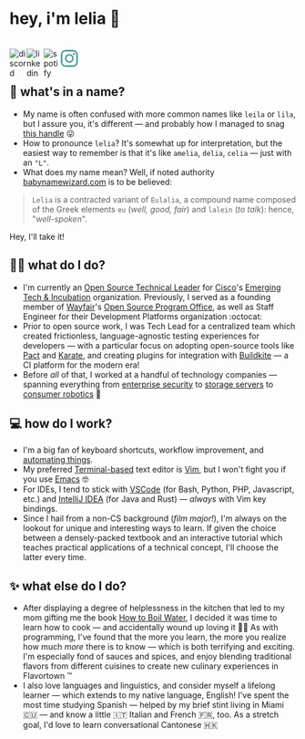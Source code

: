 # hey, i'm lelia 🍍

<!-- markdownlint-disable MD033 -->
<br />

<a href="https://discord.gg/A3Rx4cNC">
  <img align="left" alt="discord" width="30px" src="https://raw.githubusercontent.com/lelia/peterthehan/master/assets/discord.svg" />
</a>
<a href="https://www.linkedin.com/in/le1ia/">
  <img align="left" alt="linkedin" width="30px" src="https://raw.githubusercontent.com/lelia/peterthehan/master/assets/linkedin.svg" />
</a>
<a href="https://open.spotify.com/user/bluenowhere?si=RIwlItGKSh6IkQkYCKfYyQ">
  <img align="left" alt="spotify" width="30px" src="https://raw.githubusercontent.com/lelia/peterthehan/master/assets/spotify.svg" />
</a>
<a href="https://www.instagram.com/le1ia">
  <img align="left" alt="instagram" width="30px" src="https://raw.githubusercontent.com/lelia/peterthehan/master/assets/instagram.svg" />
</a>

<br />
<br />

## 🤔 what's in a name?

- My name is often confused with more common names like `leila` or `lila`, but I assure you, it's different — and probably how I managed to snag [this handle](https://github.com/lelia) 😛
- How to pronounce `lelia`? It's somewhat up for interpretation, but the easiest way to remember is that it's like `amelia`, `delia`, `celia` — just with an `"L"`.
- What does my name mean? Well, if noted authority [babynamewizard.com](https://www.babynamewizard.com/baby-name/girl/lelia) is to be believed:

> `Lelia` is a contracted variant of `Eulalia`, a compound name composed of the Greek elements `eu` (_well, good, fair_) and `lalein` (_to talk_): hence, "_well-spoken_".

Hey, I'll take it!

## 👩‍💻 what do I do?

- I'm currently an [Open Source Technical Leader](https://www.linkedin.com/in/le1ia) for [Cisco](https://www.cisco.com)'s [Emerging Tech & Incubation](https://opensource.cisco.com) organization. Previously, I served as a founding member of [Wayfair](https://www.wayfair.com)'s [Open Source Program Office](https://wayfair.github.io), as well as Staff Engineer for their Development Platforms organization :octocat:
- Prior to open source work, I was Tech Lead for a centralized team which created frictionless, language-agnostic testing experiences for developers — with a particular focus on adopting open-source tools like [Pact](https://github.com/pact-foundation) and [Karate](https://github.com/intuit/karate), and creating plugins for integration with [Buildkite](https://github.com/buildkite) — a CI platform for the modern era!
- Before _all_ of that, I worked at a handful of technology companies — spanning everything from [enterprise security](https://www.sophos.com/) to [storage servers](https://editshare.com/) to [consumer robotics](http://jibo.com/) 🤖

## 💻 how do I work?

- I'm a big fan of keyboard shortcuts, workflow improvement, and [automating things](https://github.com/lelia/easy-mac).
- My preferred [Terminal-based](https://iterm2.com/) text editor is [Vim](https://www.vim.org/), but I won't fight you if you use [Emacs](https://www.gnu.org/software/emacs/) 🤓
- For IDEs, I tend to stick with [VSCode](https://github.com/microsoft/vscode) (for Bash, Python, PHP, Javascript, etc.) and [IntelliJ IDEA](https://www.jetbrains.com/idea/) (for Java and Rust) — _always_ with Vim key bindings.
- Since I hail from a non-CS background (_film major!_), I'm always on the lookout for unique and interesting ways to learn. If given the choice between a densely-packed textbook and an interactive tutorial which teaches practical applications of a technical concept, I'll choose the latter every time.

## ✨ what else do I do?

- After displaying a degree of helplessness in the kitchen that led to my mom gifting me the book [How to Boil Water](https://www.amazon.com/Boil-Water-Food-Network-Kitchens/dp/0696226863), I decided it was time to learn how to cook — and accidentally wound up loving it 👩‍🍳 As with programming, I've found that the more you learn, the more you realize how much _more_ there is to know — which is both terrifying and exciting. I'm especially fond of sauces and spices, and enjoy blending traditional flavors from different cuisines to create new culinary experiences in Flavortown ™️
- I also love languages and linguistics, and consider myself a lifelong learner — which extends to my native language, English! I've spent the most time studying Spanish — helped by my brief stint living in Miami 🇨🇺 — and know a little 🇮🇹 Italian and French 🇫🇷, too. As a stretch goal, I'd love to learn conversational Cantonese 🇭🇰
